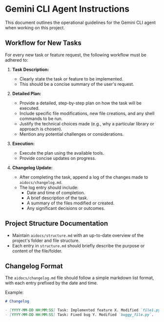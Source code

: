 # Gemini CLI Agent Instructions

This document outlines the operational guidelines for the Gemini CLI agent when working on this project.

## Workflow for New Tasks

For every new task or feature request, the following workflow must be adhered to:

1.  **Task Description:**
    *   Clearly state the task or feature to be implemented.
    *   This should be a concise summary of the user's request.

2.  **Detailed Plan:**
    *   Provide a detailed, step-by-step plan on how the task will be executed.
    *   Include specific file modifications, new file creations, and any shell commands to be run.
    *   Justify the technical choices made (e.g., why a particular library or approach is chosen).
    *   Mention any potential challenges or considerations.

3.  **Execution:**
    *   Execute the plan using the available tools.
    *   Provide concise updates on progress.

4.  **Changelog Update:**
    *   After completing the task, append a log of the changes made to `aidocs/changelog.md`.
    *   The log entry should include:
        *   Date and time of completion.
        *   A brief description of the task.
        *   A summary of the files modified or created.
        *   Any significant decisions or outcomes.

## Project Structure Documentation

*   Maintain `aidocs/structure.md` with an up-to-date overview of the project's folder and file structure.
*   Each entry in `structure.md` should briefly describe the purpose or content of the file/folder.

## Changelog Format

The `aidocs/changelog.md` file should follow a simple markdown list format, with each entry prefixed by the date and time.

Example:
```markdown
# Changelog

- [YYYY-MM-DD HH:MM:SS] Task: Implemented feature X. Modified `file1.py`, `file2.js`. Added `new_file.txt`.
- [YYYY-MM-DD HH:MM:SS] Task: Fixed bug Y. Modified `buggy_file.py`.
```
